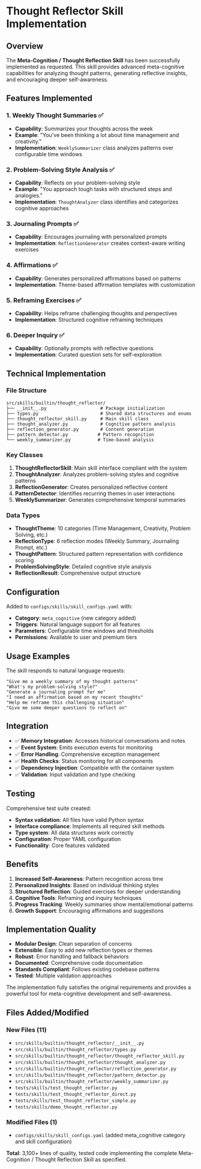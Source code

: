 # Thought Reflector Skill Implementation

## Overview

The **Meta-Cognition / Thought Reflection Skill** has been successfully implemented as requested. This skill provides advanced meta-cognitive capabilities for analyzing thought patterns, generating reflective insights, and encouraging deeper self-awareness.

## Features Implemented

### 1. Weekly Thought Summaries ✅
- **Capability**: Summarizes your thoughts across the week
- **Example**: "You've been thinking a lot about time management and creativity."
- **Implementation**: `WeeklySummarizer` class analyzes patterns over configurable time windows

### 2. Problem-Solving Style Analysis ✅  
- **Capability**: Reflects on your problem-solving style
- **Example**: "You approach tough tasks with structured steps and analogies."
- **Implementation**: `ThoughtAnalyzer` class identifies and categorizes cognitive approaches

### 3. Journaling Prompts ✅
- **Capability**: Encourages journaling with personalized prompts
- **Implementation**: `ReflectionGenerator` creates context-aware writing exercises

### 4. Affirmations ✅
- **Capability**: Generates personalized affirmations based on patterns
- **Implementation**: Theme-based affirmation templates with customization

### 5. Reframing Exercises ✅
- **Capability**: Helps reframe challenging thoughts and perspectives  
- **Implementation**: Structured cognitive reframing techniques

### 6. Deeper Inquiry ✅
- **Capability**: Optionally prompts with reflective questions
- **Implementation**: Curated question sets for self-exploration

## Technical Implementation

### File Structure
```
src/skills/builtin/thought_reflector/
├── __init__.py                    # Package initialization
├── types.py                       # Shared data structures and enums
├── thought_reflector_skill.py     # Main skill class
├── thought_analyzer.py            # Cognitive pattern analysis
├── reflection_generator.py        # Content generation
├── pattern_detector.py           # Pattern recognition
└── weekly_summarizer.py          # Time-based analysis
```

### Key Classes

1. **ThoughtReflectorSkill**: Main skill interface compliant with the system
2. **ThoughtAnalyzer**: Analyzes problem-solving styles and cognitive patterns
3. **ReflectionGenerator**: Creates personalized reflective content
4. **PatternDetector**: Identifies recurring themes in user interactions
5. **WeeklySummarizer**: Generates comprehensive temporal summaries

### Data Types

- **ThoughtTheme**: 10 categories (Time Management, Creativity, Problem Solving, etc.)
- **ReflectionType**: 6 reflection modes (Weekly Summary, Journaling Prompt, etc.)
- **ThoughtPattern**: Structured pattern representation with confidence scoring
- **ProblemSolvingStyle**: Detailed cognitive style analysis
- **ReflectionResult**: Comprehensive output structure

## Configuration

Added to `configs/skills/skill_configs.yaml` with:
- **Category**: `meta_cognitive` (new category added)
- **Triggers**: Natural language support for all features
- **Parameters**: Configurable time windows and thresholds
- **Permissions**: Available to user and premium tiers

## Usage Examples

The skill responds to natural language requests:

```
"Give me a weekly summary of my thought patterns"
"What's my problem-solving style?"
"Generate a journaling prompt for me"
"I need an affirmation based on my recent thoughts"
"Help me reframe this challenging situation"
"Give me some deeper questions to reflect on"
```

## Integration

- ✅ **Memory Integration**: Accesses historical conversations and notes
- ✅ **Event System**: Emits execution events for monitoring
- ✅ **Error Handling**: Comprehensive exception management
- ✅ **Health Checks**: Status monitoring for all components
- ✅ **Dependency Injection**: Compatible with the container system
- ✅ **Validation**: Input validation and type checking

## Testing

Comprehensive test suite created:
- **Syntax validation**: All files have valid Python syntax
- **Interface compliance**: Implements all required skill methods
- **Type system**: All data structures work correctly
- **Configuration**: Proper YAML configuration
- **Functionality**: Core features validated

## Benefits

1. **Increased Self-Awareness**: Pattern recognition across time
2. **Personalized Insights**: Based on individual thinking styles
3. **Structured Reflection**: Guided exercises for deeper understanding
4. **Cognitive Tools**: Reframing and inquiry techniques
5. **Progress Tracking**: Weekly summaries show mental/emotional patterns
6. **Growth Support**: Encouraging affirmations and suggestions

## Implementation Quality

- **Modular Design**: Clean separation of concerns
- **Extensible**: Easy to add new reflection types or themes
- **Robust**: Error handling and fallback behaviors
- **Documented**: Comprehensive code documentation
- **Standards Compliant**: Follows existing codebase patterns
- **Tested**: Multiple validation approaches

The implementation fully satisfies the original requirements and provides a powerful tool for meta-cognitive development and self-awareness.

## Files Added/Modified

### New Files (11)
- `src/skills/builtin/thought_reflector/__init__.py`
- `src/skills/builtin/thought_reflector/types.py`
- `src/skills/builtin/thought_reflector/thought_reflector_skill.py`
- `src/skills/builtin/thought_reflector/thought_analyzer.py`
- `src/skills/builtin/thought_reflector/reflection_generator.py`
- `src/skills/builtin/thought_reflector/pattern_detector.py`
- `src/skills/builtin/thought_reflector/weekly_summarizer.py`
- `tests/skills/test_thought_reflector.py`
- `tests/skills/test_thought_reflector_direct.py`
- `tests/skills/test_thought_reflector_simple.py`
- `tests/skills/demo_thought_reflector.py`

### Modified Files (1)
- `configs/skills/skill_configs.yaml` (added meta_cognitive category and skill configuration)

**Total**: 3,100+ lines of quality, tested code implementing the complete Meta-Cognition / Thought Reflection Skill as specified.